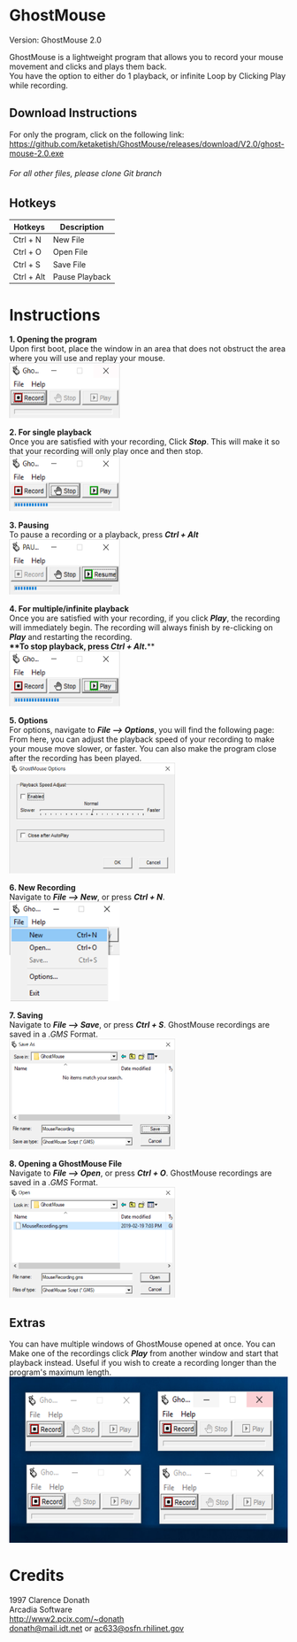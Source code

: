 GhostMouse
========
Version: GhostMouse 2.0<br/>

GhostMouse is a lightweight program that allows you to record your mouse movement and clicks and plays them back.<br/>
You have the option to either do 1 playback, or infinite Loop by Clicking Play while recording.

## Download Instructions
For only the program, click on the following link:<br/>
https://github.com/ketaketish/GhostMouse/releases/download/V2.0/ghost-mouse-2.0.exe
###### For all other files, please clone Git branch

 ## Hotkeys
| Hotkeys | Description |
| --- | --- |
| Ctrl + N | New File |
| Ctrl + O | Open File |
| Ctrl + S | Save File |
| Ctrl + Alt | Pause Playback |


# Instructions

**1. Opening the program**
<br/>Upon first boot, place the window in an area that does not obstruct the area where you will use and replay your mouse.
<br/><img src=help/screenshots/firstboot.PNG width="200" height="100">

**2. For single playback**
<br/>Once you are satisfied with your recording, Click **_Stop_**. This will make it so that your recording will only play once and then stop.
<br/><img src=help/screenshots/rec-stop.PNG width="200" height="100">

**3. Pausing**
<br/>To pause a recording or a playback, press **_Ctrl + Alt_**
<br/><img src=help/screenshots/paused.PNG width="200" height="100">

**4. For multiple/infinite playback**
<br/>Once you are satisfied with your recording, if you click **_Play_**, the recording will immediately begin. The recording will always finish by re-clicking on **_Play_** and restarting the recording.
<br/>**\**To stop playback, press _Ctrl + Alt_.**\**
<br/><img src=help/screenshots/rec-play.PNG width="200" height="100">

**5. Options**
<br/>For options, navigate to **_File --> Options_**, you will find the following page:
From here, you can adjust the playback speed of your recording to make your mouse move slower, or faster. You can also make the program close after the recording has been played.
<br/><img src=help/screenshots/options.PNG width="300" height="200">


**6. New Recording**
<br/>Navigate to **_File --> New_**, or press **_Ctrl + N_**.
<br/><img src=help/screenshots/new.PNG width="200" height="180">

**7. Saving**
<br/>Navigate to **_File --> Save_**, or press **_Ctrl + S_**. GhostMouse recordings are saved in a _.GMS_ Format.
<br/><img src=help/screenshots/saving.PNG width="300" height="200">

**8. Opening a GhostMouse File**
<br/>Navigate to **_File --> Open_**, or press **_Ctrl + O_**. GhostMouse recordings are saved in a _.GMS_ Format.
<br/><img src=help/screenshots/open.PNG width="300" height="200">

## Extras
You can have multiple windows of GhostMouse opened at once. You can Make one of the recordings click **_Play_** from another window and start that playback instead. Useful if you wish to create a recording longer than the program's maximum length.
<br/><img src=help/screenshots/multiple.PNG width="600" height="300">

# Credits
1997 Clarence Donath <br/>
Arcadia Software<br/>
http://www2.pcix.com/~donath<br/>
donath@mail.idt.net or ac633@osfn.rhilinet.gov<br/>
